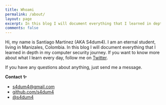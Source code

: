 ```yaml
---
title: Whoami
permalink: /about/
layout: page
excerpt: In this blog I will document everything that I learned in depth in my computer security journey - S4DUM4.
comments: false
---
```


Hi, my name is Santiago Martinez (AKA S4dum4). I am an eternal student, living in Manizales, Colombia. In this blog I will document everything that I learned in depth in my computer security journey. If you want to know more about what I learn every day, follow me on [Twitter](https://twitter.com/s4dum4).

If you have any questions about anything, just send me a message.


**Contact ✨**

- [s4dum4@gmail.com](mailto:s4dum4@gmail.com)
- [github.com/s4dum4](https://github.com/s4dum4)
- [@s4dum4](https://twitter.com/s4dum4)
